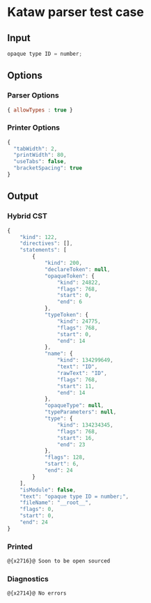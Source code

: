 # Kataw parser test case

## Input

`````js
opaque type ID = number;
`````

## Options

### Parser Options

`````js
{ allowTypes : true }
`````

### Printer Options

`````js
{
  "tabWidth": 2,
  "printWidth": 80,
  "useTabs": false,
  "bracketSpacing": true
}
`````

## Output

### Hybrid CST

```javascript
{
    "kind": 122,
    "directives": [],
    "statements": [
        {
            "kind": 200,
            "declareToken": null,
            "opaqueToken": {
                "kind": 24822,
                "flags": 768,
                "start": 0,
                "end": 6
            },
            "typeToken": {
                "kind": 24775,
                "flags": 768,
                "start": 0,
                "end": 14
            },
            "name": {
                "kind": 134299649,
                "text": "ID",
                "rawText": "ID",
                "flags": 768,
                "start": 11,
                "end": 14
            },
            "opaqueType": null,
            "typeParameters": null,
            "type": {
                "kind": 134234345,
                "flags": 768,
                "start": 16,
                "end": 23
            },
            "flags": 128,
            "start": 6,
            "end": 24
        }
    ],
    "isModule": false,
    "text": "opaque type ID = number;",
    "fileName": "__root__",
    "flags": 0,
    "start": 0,
    "end": 24
}
```

### Printed

```javascript
@{x2716}@ Soon to be open sourced
```

### Diagnostics

```javascript
@{x2714}@ No errors
```


